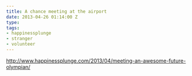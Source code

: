 ```yaml
---
title: A chance meeting at the airport
date: 2013-04-26 01:14:00 Z
type: 
tags:
- happinessplunge
- stranger
- volunteer
---
```


http://www.happinessplunge.com/2013/04/meeting-an-awesome-future-olympian/
